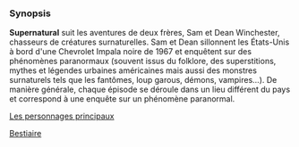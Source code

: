 ### Synopsis

**Supernatural** suit les aventures de deux frères, Sam et Dean Winchester, chasseurs de créatures surnaturelles. Sam et Dean sillonnent les États-Unis à bord d'une Chevrolet Impala noire de 1967 et enquêtent sur des phénomènes paranormaux (souvent issus du folklore, des superstitions, mythes et légendes urbaines américaines mais aussi des monstres surnaturels tels que les fantômes, loup garous, démons, vampires…). De manière générale, chaque épisode se déroule dans un lieu différent du pays et correspond à une enquête sur un phénomène paranormal.

[Les personnages principaux](characters/Perso.md)

[Bestiaire](bestiaire/bestiaire.md)



